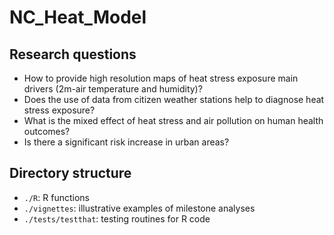 # NC_Heat_Model

## Research questions
- How to provide high resolution maps of heat stress exposure main drivers (2m-air temperature and humidity)?
- Does the use of data from citizen weather stations help to diagnose heat stress exposure?
- What is the mixed effect of heat stress and air pollution on human health outcomes?
- Is there a significant risk increase in urban areas?   

## Directory structure
- `./R`: R functions  
- `./vignettes`: illustrative examples of milestone analyses  
- `./tests/testthat`: testing routines for R code


